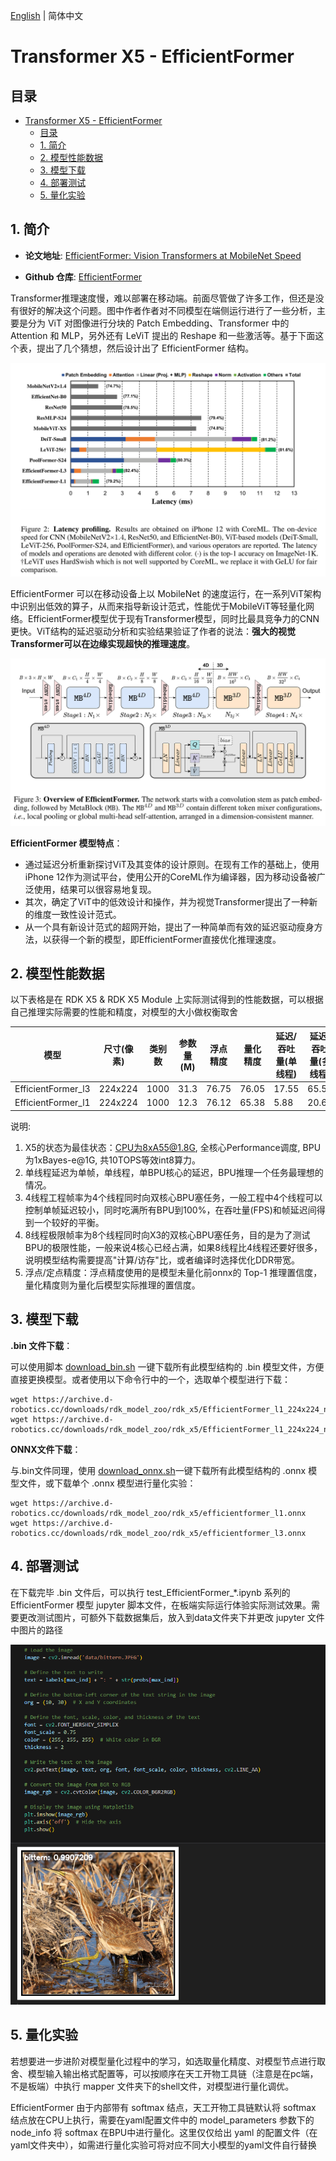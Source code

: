 [English](./README.md) | 简体中文

# Transformer X5 - EfficientFormer

## 目录

- [Transformer X5 - EfficientFormer](#transformer-x5---efficientformer)
  - [目录](#目录)
  - [1. 简介](#1-简介)
  - [2. 模型性能数据](#2-模型性能数据)
  - [3. 模型下载](#3-模型下载)
  - [4. 部署测试](#4-部署测试)
  - [5. 量化实验](#5-量化实验)

## 1. 简介

- **论文地址**: [EfficientFormer: Vision Transformers at MobileNet Speed](https://arxiv.org/abs/2206.01191)

- **Github 仓库**: [EfficientFormer](https://github.com/snap-research/EfficientFormer)

Transformer推理速度慢，难以部署在移动端。前面尽管做了许多工作，但还是没有很好的解决这个问题。图中作者作者对不同模型在端侧运行进行了一些分析，主要是分为 ViT 对图像进行分块的 Patch Embedding、Transformer 中的 Attention 和 MLP，另外还有 LeViT 提出的 Reshape 和一些激活等。基于下面这个表，提出了几个猜想，然后设计出了 EfficientFormer 结构。

![alt text](./data/latency_profiling.png)

EfficientFormer 可以在移动设备上以 MobileNet 的速度运行，在一系列ViT架构中识别出低效的算子，从而来指导新设计范式，性能优于MobileViT等轻量化网络。EfficientFormer模型优于现有Transformer模型，同时比最具竞争力的CNN更快。ViT结构的延迟驱动分析和实验结果验证了作者的说法：**强大的视觉Transformer可以在边缘实现超快的推理速度**。

![alt text](./data/EfficientFormer_architecture.png)

**EfficientFormer 模型特点**：

- 通过延迟分析重新探讨ViT及其变体的设计原则。在现有工作的基础上，使用iPhone 12作为测试平台，使用公开的CoreML作为编译器，因为移动设备被广泛使用，结果可以很容易地复现。
- 其次，确定了ViT中的低效设计和操作，并为视觉Transformer提出了一种新的维度一致性设计范式。
- 从一个具有新设计范式的超网开始，提出了一种简单而有效的延迟驱动瘦身方法，以获得一个新的模型，即EfficientFormer直接优化推理速度。


## 2. 模型性能数据

以下表格是在 RDK X5 & RDK X5 Module 上实际测试得到的性能数据，可以根据自己推理实际需要的性能和精度，对模型的大小做权衡取舍

| 模型                 | 尺寸(像素)  | 类别数  | 参数量(M) | 浮点精度  | 量化精度  | 延迟/吞吐量(单线程) | 延迟/吞吐量(多线程) | 帧率      |
| ------------------ | ------- | ---- | ------ | ----- | ----- | ----------- | ----------- | ------- |
| EfficientFormer_l3 | 224x224 | 1000 | 31.3   | 76.75 | 76.05 | 17.55       | 65.56       | 60.52   |
| EfficientFormer_l1 | 224x224 | 1000 | 12.3   | 76.12 | 65.38 | 5.88        | 20.69       | 191.605 |


说明: 
1. X5的状态为最佳状态：CPU为8xA55@1.8G, 全核心Performance调度, BPU为1xBayes-e@1G, 共10TOPS等效int8算力。
2. 单线程延迟为单帧，单线程，单BPU核心的延迟，BPU推理一个任务最理想的情况。
3. 4线程工程帧率为4个线程同时向双核心BPU塞任务，一般工程中4个线程可以控制单帧延迟较小，同时吃满所有BPU到100%，在吞吐量(FPS)和帧延迟间得到一个较好的平衡。
4. 8线程极限帧率为8个线程同时向X3的双核心BPU塞任务，目的是为了测试BPU的极限性能，一般来说4核心已经占满，如果8线程比4线程还要好很多，说明模型结构需要提高"计算/访存"比，或者编译时选择优化DDR带宽。
5. 浮点/定点精度：浮点精度使用的是模型未量化前onnx的 Top-1 推理置信度，量化精度则为量化后模型实际推理的置信度。


## 3. 模型下载

**.bin 文件下载**：

可以使用脚本 [download_bin.sh](./model/download_bin.sh) 一键下载所有此模型结构的 .bin 模型文件，方便直接更换模型。或者使用以下命令行中的一个，选取单个模型进行下载：

```shell
wget https://archive.d-robotics.cc/downloads/rdk_model_zoo/rdk_x5/EfficientFormer_l1_224x224_nv12.bin
wget https://archive.d-robotics.cc/downloads/rdk_model_zoo/rdk_x5/EfficientFormer_l1_224x224_nv12.bin
```

**ONNX文件下载**：

与.bin文件同理，使用 [download_onnx.sh](./model/download_onnx.sh)一键下载所有此模型结构的 .onnx 模型文件，或下载单个 .onnx 模型进行量化实验：

```shell
wget https://archive.d-robotics.cc/downloads/rdk_model_zoo/rdk_x5/efficientformer_l1.onnx
wget https://archive.d-robotics.cc/downloads/rdk_model_zoo/rdk_x5/efficientformer_l3.onnx
```

## 4. 部署测试

在下载完毕 .bin 文件后，可以执行 test_EfficientFormer_*.ipynb 系列的 EfficientFormer 模型 jupyter 脚本文件，在板端实际运行体验实际测试效果。需要更改测试图片，可额外下载数据集后，放入到data文件夹下并更改 jupyter 文件中图片的路径

![](./data/inference.png)

## 5. 量化实验

若想要进一步进阶对模型量化过程中的学习，如选取量化精度、对模型节点进行取舍、模型输入输出格式配置等，可以按顺序在天工开物工具链（注意是在pc端，不是板端）中执行 mapper 文件夹下的shell文件，对模型进行量化调优。

EfficientFormer 由于内部带有 softmax 结点，天工开物工具链默认将 softmax 结点放在CPU上执行，需要在yaml配置文件中的 model_parameters 参数下的 node_info 将 softmax 在BPU中进行量化。这里仅仅给出 yaml 的配置文件（在yaml文件夹中），如需进行量化实验可将对应不同大小模型的yaml文件自行替换